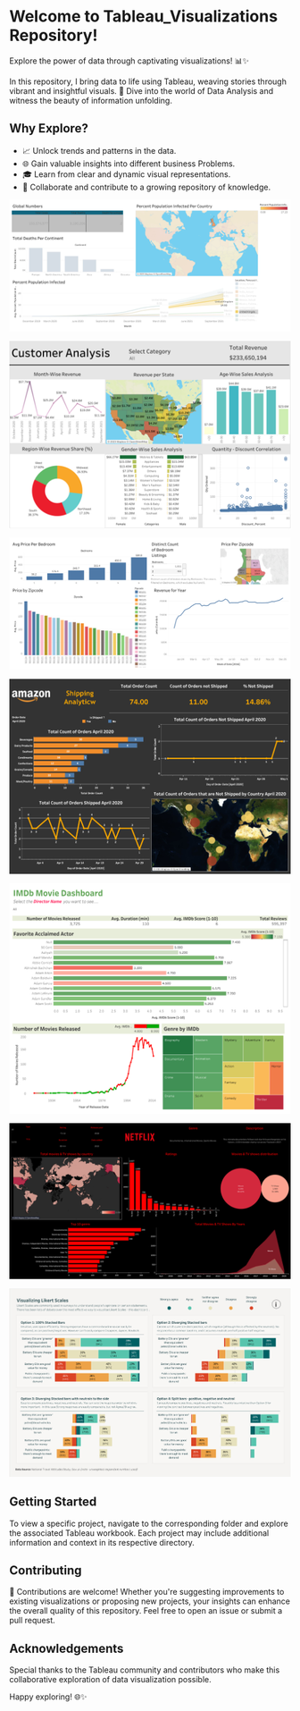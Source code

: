 # Welcome to Tableau_Visualizations Repository!

Explore the power of data through captivating visualizations! 📊✨

In this repository, I bring data to life using Tableau, weaving stories through vibrant and insightful visuals. 🎨 Dive into the world of Data Analysis and witness the beauty of information unfolding.

## Why Explore?

- 📈 Unlock trends and patterns in the data.
- 🌐 Gain valuable insights into different business Problems.
- 🎓 Learn from clear and dynamic visual representations.
- 🚀 Collaborate and contribute to a growing repository of knowledge.

![Dashboard Image](https://github.com/tejaswidabas123/Tableau_Visualizations/blob/main/Dashboard%201%20(1).png)

![Dashboard Image](https://github.com/tejaswidabas123/Tableau_Visualizations/blob/main/Customer%20Analysis.png)

![Dashboard Image](https://github.com/tejaswidabas123/Tableau_Visualizations/blob/main/Dashboard%201%20(2).png)

![Dashboard Image](https://github.com/tejaswidabas123/Tableau_Visualizations/blob/main/Dashboard%201.png)

![Dashboard Image](https://github.com/tejaswidabas123/Tableau_Visualizations/blob/main/IMDb%20Movie%20Dashboard.png)

![Dashboard Image](https://github.com/tejaswidabas123/Tableau_Visualizations/blob/main/Netflix.png)

![Dashboard Image](https://github.com/tejaswidabas123/Tableau_Visualizations/blob/main/Visualising%20Likert%20Scales.png)

## Getting Started

To view a specific project, navigate to the corresponding folder and explore the associated Tableau workbook. Each project may include additional information and context in its respective directory.

## Contributing

🤝 Contributions are welcome! Whether you're suggesting improvements to existing visualizations or proposing new projects, your insights can enhance the overall quality of this repository. Feel free to open an issue or submit a pull request.


## Acknowledgements

Special thanks to the Tableau community and contributors who make this collaborative exploration of data visualization possible.

Happy exploring! 🌐✨
